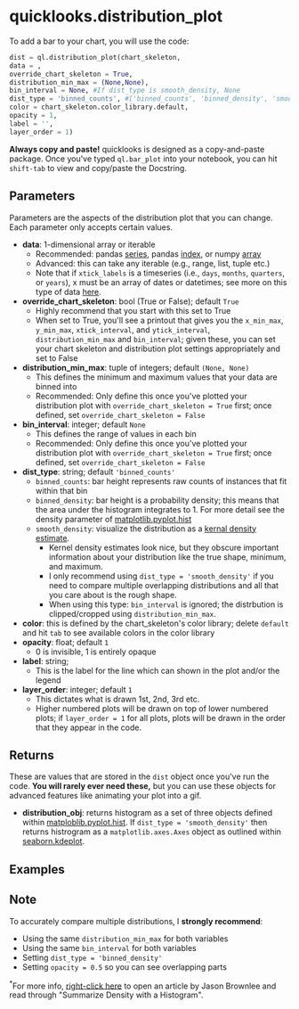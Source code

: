 # quicklooks.distribution_plot
To add a bar to your chart, you will use the code:
```python
dist = ql.distribution_plot(chart_skeleton,
data = ,
override_chart_skeleton = True,
distribution_min_max = (None,None),
bin_interval = None, #If dist_type is smooth_density, None
dist_type = 'binned_counts', #['binned_counts', 'binned_density', 'smooth_density']
color = chart_skeleton.color_library.default,
opacity = 1,
label = '',
layer_order = 1)
```

**Always copy and paste!** quicklooks is designed as a copy-and-paste package. Once you've typed `ql.bar_plot` into your notebook, you can hit `shift-tab` to view and copy/paste the Docstring.
## Parameters
Parameters are the aspects of the distribution plot that you can change. Each parameter only accepts certain values.
- **data**: 1-dimensional array or iterable
    - Recommended: pandas [series](https://pandas.pydata.org/docs/reference/api/pandas.Series.html), pandas [index](https://pandas.pydata.org/docs/reference/api/pandas.Index.html), or numpy [array](https://numpy.org/doc/stable/reference/generated/numpy.array.html)
    - Advanced: this can take any iterable (e.g., range, list, tuple etc.)
    - Note that if `xtick_labels` is a timeseries (i.e., `days`, `months`, `quarters`, or `years`), x must be an array of dates or datetimes; see more on this type of data [here](https://docs.python.org/3/library/datetime.html).
- **override_chart_skeleton**: bool (True or False); default `True`
    - Highly recommend that you start with this set to True
    - When set to True, you'll see a printout that gives you the `x_min_max`, `y_min_max`, `xtick_interval`, and `ytick_interval`, `distribution_min_max` and `bin_interval`; given these, you can set your chart skeleton and distribution plot settings appropriately and set to False
- **distribution_min_max**: tuple of integers; default `(None, None)`
    - This defines the minimum and maximum values that your data are binned into
    - Recommended: Only define this once you've plotted your distribution plot with `override_chart_skeleton = True` first; once defined, set `override_chart_skeleton = False`
- **bin_interval**: integer; default `None`
    - This defines the range of values in each bin
    - Recommended: Only define this once you've plotted your distribution plot with `override_chart_skeleton = True` first; once defined, set `override_chart_skeleton = False`
- **dist_type**: string; default `'binned_counts'`
    - `binned_counts`: bar height represents raw counts of instances that fit within that bin
    - `binned_density`: bar height is a probability density; this means that the area under the histogram integrates to 1. For more detail see the density parameter of [matplotlib.pyplot.hist](https://matplotlib.org/stable/api/_as_gen/matplotlib.pyplot.hist.html)
    - `smooth_density`: visualize the distribution as a [kernal density estimate](https://seaborn.pydata.org/generated/seaborn.kdeplot.html).
      - Kernel density estimates look nice, but they obscure important information about your distribution like the true shape, minimum, and maximum.
      - I only recommend using `dist_type = 'smooth_density'` if you need to compare multiple overlapping distributions and all that you care about is the rough shape.
      - When using this type: `bin_interval` is ignored; the distrbution is clipped/cropped using `distribution_min_max`.
- **color**: this is defined by the chart_skeleton's color library; delete `default` and hit `tab` to see available colors in the color library
- **opacity**: float; default `1`
    - 0 is invisible, 1 is entirely opaque
- **label**: string;
    - This is the label for the line which can shown in the plot and/or the legend
- **layer_order**: integer; default `1`
    - This dictates what is drawn 1st, 2nd, 3rd etc.
    - Higher numbered plots will be drawn on top of lower numbered plots; if `layer_order = 1` for all plots, plots will be drawn in the order that they appear in the code.
## Returns
These are values that are stored in the `dist` object once you've run the code. **You will rarely ever need these,** but you can use these objects for advanced features like animating your plot into a gif.
- **distribution_obj**: returns histogram as a set of three objects defined within [matploblib.pyplot.hist](https://matplotlib.org/stable/api/_as_gen/matplotlib.pyplot.hist.html). If `dist_type = 'smooth_density'` then returns histrogram as a `matplotlib.axes.Axes` object as outlined within [seaborn.kdeplot](https://seaborn.pydata.org/generated/seaborn.kdeplot.html).
## Examples
## Note
To accurately compare multiple distributions, I **strongly recommend**:
- Using the same `distribution_min_max` for both variables
- Using the same `bin_interval` for both variables
- Setting `dist_type = 'binned_density'`
- Setting `opacity = 0.5` so you can see overlapping parts

<sup>*</sup>For more info, [right-click here](https://machinelearningmastery.com/probability-density-estimation/) to open an article by Jason Brownlee and read through "Summarize Density with a Histogram".
